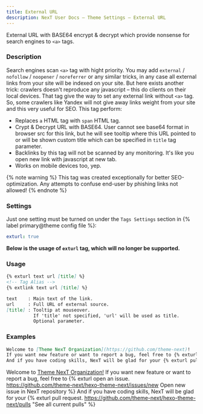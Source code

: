 ```yaml
---
title: External URL
description: NexT User Docs – Theme Settings – External URL
---
```

External URL with BASE64 encrypt & decrypt which provide nonsense for search engines to `<a>` tags.

### Description

Search engines scan `<a>` tag with hight priority. You may add `external` / `nofollow` / `noopener` / `noreferrer` or any similar tricks, in any case all external links from your site will be indexed on your site. But here exists another trick: crawlers doesn't reproduce any javascript – this do clients on their local devices.
That tag give the way to set any external link without `<a>` tag. So, some crawlers like Yandex will not give away links weight from your site and this very useful for SEO. This tag perform:

* Replaces `a` HTML tag with `span` HTML tag.
* Crypt & Decrypt URL with BASE64. User cannot see base64 format in browser src for this link, but he will see tooltip where this URL pointed to or will be shown custom title which can be specified in `title` tag parameter.
* Backlinks by this tag will not be scanned by any monitoring. It's like you open new link with javascript at new tab.
* Works on mobile devices too, yep.

{% note warning %}
This tag was created exceptionally for better SEO-optimization. Any attempts to confuse end-user by phishing links not allowed!
{% endnote %}

### Settings
Just one setting must be turned on under the `Tags Settings` section in {% label primary@theme config file %}:

```yml next/_config.yml
exturl: true
```

**Below is the usage of `exturl` tag, which will no longer be supported.**

### Usage

```md exturl.js
{% exturl text url [title] %}
<!-- Tag Alias -->
{% extlink text url [title] %}

text    : Main text of the link.
url     : Full URL of external source.
[title] : Tooltip at mouseover.
          If 'title' not specified, 'url' will be used as title.
          Optional parameter.
```

### Examples

```md
Welcome to [Theme NexT Organization](https://github.com/theme-next)!
If you want new feature or want to report a bug, feel free to {% exturl open an issue https://github.com/theme-next/hexo-theme-next/issues/new Open new issue in NexT repository %}.
And if you have coding skills, NexT will be glad for your {% exturl pull request https://github.com/theme-next/hexo-theme-next/pulls "See all current pulls" %}.
```

Welcome to [Theme NexT Organization!](https://github.com/theme-next)
If you want new feature or want to report a bug, feel free to {% exturl open an issue. https://github.com/theme-next/hexo-theme-next/issues/new Open new issue in NexT repository %}
And if you have coding skills, NexT will be glad for your {% exturl pull request. https://github.com/theme-next/hexo-theme-next/pulls "See all current pulls" %}
